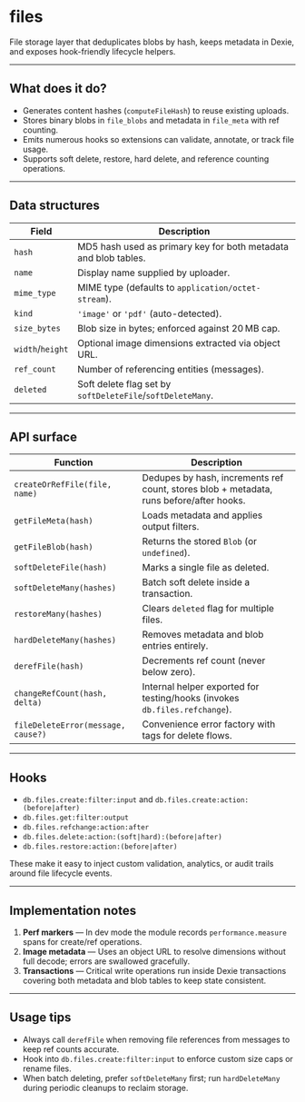 # files

File storage layer that deduplicates blobs by hash, keeps metadata in Dexie, and exposes hook-friendly lifecycle helpers.

---

## What does it do?

-   Generates content hashes (`computeFileHash`) to reuse existing uploads.
-   Stores binary blobs in `file_blobs` and metadata in `file_meta` with ref counting.
-   Emits numerous hooks so extensions can validate, annotate, or track file usage.
-   Supports soft delete, restore, hard delete, and reference counting operations.

---

## Data structures

| Field            | Description                                                     |
| ---------------- | --------------------------------------------------------------- |
| `hash`           | MD5 hash used as primary key for both metadata and blob tables. |
| `name`           | Display name supplied by uploader.                              |
| `mime_type`      | MIME type (defaults to `application/octet-stream`).             |
| `kind`           | `'image'` or `'pdf'` (auto-detected).                           |
| `size_bytes`     | Blob size in bytes; enforced against 20 MB cap.                 |
| `width`/`height` | Optional image dimensions extracted via object URL.             |
| `ref_count`      | Number of referencing entities (messages).                      |
| `deleted`        | Soft delete flag set by `softDeleteFile`/`softDeleteMany`.      |

---

## API surface

| Function                           | Description                                                                             |
| ---------------------------------- | --------------------------------------------------------------------------------------- |
| `createOrRefFile(file, name)`      | Dedupes by hash, increments ref count, stores blob + metadata, runs before/after hooks. |
| `getFileMeta(hash)`                | Loads metadata and applies output filters.                                              |
| `getFileBlob(hash)`                | Returns the stored `Blob` (or `undefined`).                                             |
| `softDeleteFile(hash)`             | Marks a single file as deleted.                                                         |
| `softDeleteMany(hashes)`           | Batch soft delete inside a transaction.                                                 |
| `restoreMany(hashes)`              | Clears `deleted` flag for multiple files.                                               |
| `hardDeleteMany(hashes)`           | Removes metadata and blob entries entirely.                                             |
| `derefFile(hash)`                  | Decrements ref count (never below zero).                                                |
| `changeRefCount(hash, delta)`      | Internal helper exported for testing/hooks (invokes `db.files.refchange`).              |
| `fileDeleteError(message, cause?)` | Convenience error factory with tags for delete flows.                                   |

---

## Hooks

-   `db.files.create:filter:input` and `db.files.create:action:(before|after)`
-   `db.files.get:filter:output`
-   `db.files.refchange:action:after`
-   `db.files.delete:action:(soft|hard):(before|after)`
-   `db.files.restore:action:(before|after)`

These make it easy to inject custom validation, analytics, or audit trails around file lifecycle events.

---

## Implementation notes

1. **Perf markers** — In dev mode the module records `performance.measure` spans for create/ref operations.
2. **Image metadata** — Uses an object URL to resolve dimensions without full decode; errors are swallowed gracefully.
3. **Transactions** — Critical write operations run inside Dexie transactions covering both metadata and blob tables to keep state consistent.

---

## Usage tips

-   Always call `derefFile` when removing file references from messages to keep ref counts accurate.
-   Hook into `db.files.create:filter:input` to enforce custom size caps or rename files.
-   When batch deleting, prefer `softDeleteMany` first; run `hardDeleteMany` during periodic cleanups to reclaim storage.

